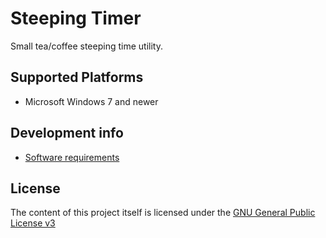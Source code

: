 # Steeping Timer
Small tea/coffee steeping time utility.


## Supported Platforms
- Microsoft Windows 7 and newer


## Development info
- [Software requirements](docs/sw_requirements.md)


## License
The content of this project itself is licensed under the [GNU General Public License v3](LICENSE)
